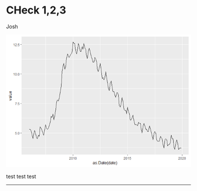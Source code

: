 CHeck 1,2,3
================
Josh

![](exploration_files/figure-gfm/look%20at%20cali-1.png)<!-- -->

test test test

-----
